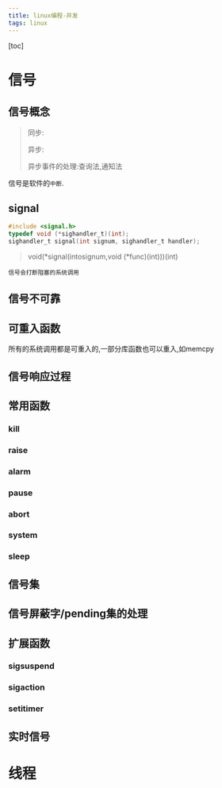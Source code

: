 ```yaml
---
title: linux编程-并发
tags: linux
---
```


[toc]

# 信号

## 信号概念

> 同步:
>
> 异步:
>
> 异步事件的处理:查询法,通知法

信号是软件的`中断`.

## signal

```c
#include <signal.h>
typedef void (*sighandler_t)(int);
sighandler_t signal(int signum, sighandler_t handler);
```

> void(*signal(intosignum,void (*func)(int)))(int)

`信号会打断阻塞的系统调用`

## 信号不可靠

## 可重入函数

所有的系统调用都是可重入的,一部分库函数也可以重入,如memcpy

## 信号响应过程

## 常用函数

### kill

### raise

### alarm

### pause

### abort

### system

### sleep

## 信号集

## 信号屏蔽字/pending集的处理

## 扩展函数

### sigsuspend

### sigaction

### setitimer

## 实时信号

# 线程